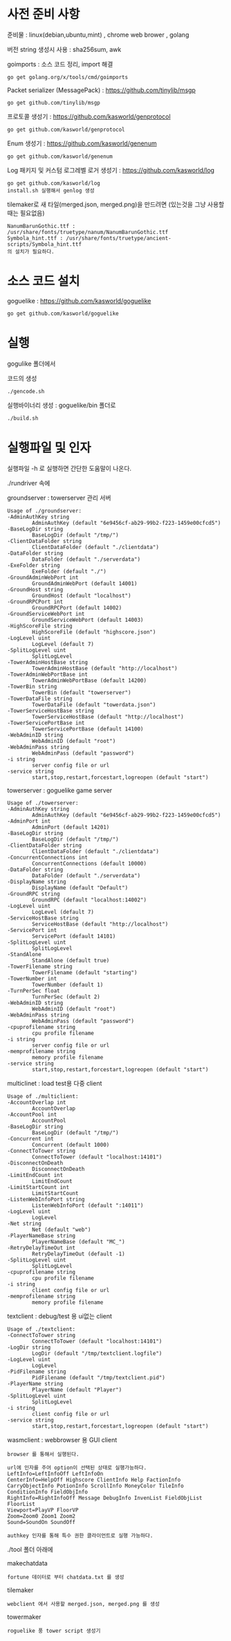 # 사전 준비 사항

준비물 : linux(debian,ubuntu,mint) , chrome web brower , golang 

버전 string 생성시 사용 : sha256sum, awk

goimports : 소스 코드 정리, import 해결

    go get golang.org/x/tools/cmd/goimports

Packet serializer (MessagePack) : https://github.com/tinylib/msgp

    go get github.com/tinylib/msgp

프로토콜 생성기 : https://github.com/kasworld/genprotocol

    go get github.com/kasworld/genprotocol

Enum 생성기 : https://github.com/kasworld/genenum

    go get github.com/kasworld/genenum

Log 패키지 및 커스텀 로그레벨 로거 생성기 : https://github.com/kasworld/log

    go get github.com/kasworld/log
    install.sh 실행해서 genlog 생성 

tilemaker로 새 타일(merged.json, merged.png)을 만드려면 (있는것을 그냥 사용할때는 필요없음)

    NanumBarunGothic.ttf : /usr/share/fonts/truetype/nanum/NanumBarunGothic.ttf
    Symbola_hint.ttf : /usr/share/fonts/truetype/ancient-scripts/Symbola_hint.ttf
    의 설치가 필요하다. 


# 소스 코드 설치 

goguelike : https://github.com/kasworld/goguelike

    go get github.com/kasworld/goguelike


# 실행 

gogulike 폴더에서 

코드의 생성 

    ./gencode.sh 

실행바이너리 생성 : goguelike/bin 폴더로 

    ./build.sh

# 실행파일 및 인자 

실행파일 -h 로 실행하면 간단한 도움말이 나온다. 

./rundriver 속에 

groundserver : towerserver 관리 서버 

    Usage of ./groundserver:
    -AdminAuthKey string
            AdminAuthKey (default "6e9456cf-ab29-99b2-f223-1459e00cfcd5")
    -BaseLogDir string
            BaseLogDir (default "/tmp/")
    -ClientDataFolder string
            ClientDataFolder (default "./clientdata")
    -DataFolder string
            DataFolder (default "./serverdata")
    -ExeFolder string
            ExeFolder (default "./")
    -GroundAdminWebPort int
            GroundAdminWebPort (default 14001)
    -GroundHost string
            GroundHost (default "localhost")
    -GroundRPCPort int
            GroundRPCPort (default 14002)
    -GroundServiceWebPort int
            GroundServiceWebPort (default 14003)
    -HighScoreFile string
            HighScoreFile (default "highscore.json")
    -LogLevel uint
            LogLevel (default 7)
    -SplitLogLevel uint
            SplitLogLevel
    -TowerAdminHostBase string
            TowerAdminHostBase (default "http://localhost")
    -TowerAdminWebPortBase int
            TowerAdminWebPortBase (default 14200)
    -TowerBin string
            TowerBin (default "towerserver")
    -TowerDataFile string
            TowerDataFile (default "towerdata.json")
    -TowerServiceHostBase string
            TowerServiceHostBase (default "http://localhost")
    -TowerServicePortBase int
            TowerServicePortBase (default 14100)
    -WebAdminID string
            WebAdminID (default "root")
    -WebAdminPass string
            WebAdminPass (default "password")
    -i string
            server config file or url
    -service string
            start,stop,restart,forcestart,logreopen (default "start")


towerserver : goguelike game server 

    Usage of ./towerserver:
    -AdminAuthKey string
            AdminAuthKey (default "6e9456cf-ab29-99b2-f223-1459e00cfcd5")
    -AdminPort int
            AdminPort (default 14201)
    -BaseLogDir string
            BaseLogDir (default "/tmp/")
    -ClientDataFolder string
            ClientDataFolder (default "./clientdata")
    -ConcurrentConnections int
            ConcurrentConnections (default 10000)
    -DataFolder string
            DataFolder (default "./serverdata")
    -DisplayName string
            DisplayName (default "Default")
    -GroundRPC string
            GroundRPC (default "localhost:14002")
    -LogLevel uint
            LogLevel (default 7)
    -ServiceHostBase string
            ServiceHostBase (default "http://localhost")
    -ServicePort int
            ServicePort (default 14101)
    -SplitLogLevel uint
            SplitLogLevel
    -StandAlone
            StandAlone (default true)
    -TowerFilename string
            TowerFilename (default "starting")
    -TowerNumber int
            TowerNumber (default 1)
    -TurnPerSec float
            TurnPerSec (default 2)
    -WebAdminID string
            WebAdminID (default "root")
    -WebAdminPass string
            WebAdminPass (default "password")
    -cpuprofilename string
            cpu profile filename
    -i string
            server config file or url
    -memprofilename string
            memory profile filename
    -service string
            start,stop,restart,forcestart,logreopen (default "start")


multiclinet : load test용 다중 client 

    Usage of ./multiclient:
    -AccountOverlap int
            AccountOverlap
    -AccountPool int
            AccountPool
    -BaseLogDir string
            BaseLogDir (default "/tmp/")
    -Concurrent int
            Concurrent (default 1000)
    -ConnectToTower string
            ConnectToTower (default "localhost:14101")
    -DisconnectOnDeath
            DisconnectOnDeath
    -LimitEndCount int
            LimitEndCount
    -LimitStartCount int
            LimitStartCount
    -ListenWebInfoPort string
            ListenWebInfoPort (default ":14011")
    -LogLevel uint
            LogLevel
    -Net string
            Net (default "web")
    -PlayerNameBase string
            PlayerNameBase (default "MC_")
    -RetryDelayTimeOut int
            RetryDelayTimeOut (default -1)
    -SplitLogLevel uint
            SplitLogLevel
    -cpuprofilename string
            cpu profile filename
    -i string
            client config file or url
    -memprofilename string
            memory profile filename

  
textclient : debug/test 용 ui없는 client 

    Usage of ./textclient:
    -ConnectToTower string
            ConnectToTower (default "localhost:14101")
    -LogDir string
            LogDir (default "/tmp/textclient.logfile")
    -LogLevel uint
            LogLevel
    -PidFilename string
            PidFilename (default "/tmp/textclient.pid")
    -PlayerName string
            PlayerName (default "Player")
    -SplitLogLevel uint
            SplitLogLevel
    -i string
            client config file or url
    -service string
            start,stop,restart,forcestart,logreopen (default "start")


wasmclient : webbrowser 용 GUI client 

    browser 를 통해서 실행된다. 
    
    url에 인자를 주어 option이 선택된 상태로 실행가능하다. 
    LeftInfo=LeftInfoOff LeftInfoOn
    CenterInfo=HelpOff Highscore ClientInfo Help FactionInfo CarryObjectInfo PotionInfo ScrollInfo MoneyColor TileInfo ConditionInfo FieldObjInfo
    RightInfo=RightInfoOff Message DebugInfo InvenList FieldObjList FloorList
    Viewport=PlayVP FloorVP
    Zoom=Zoom0 Zoom1 Zoom2
    Sound=SoundOn SoundOff
    
    authkey 인자를 통해 특수 권한 클라이언트로 실행 가능하다. 


./tool 폴더 아래에 

makechatdata 

    fortune 데이터로 부터 chatdata.txt 를 생성 

tilemaker

    webclient 에서 사용할 merged.json, merged.png 를 생성 

towermaker 

    roguelike 풍 tower script 생성기 
